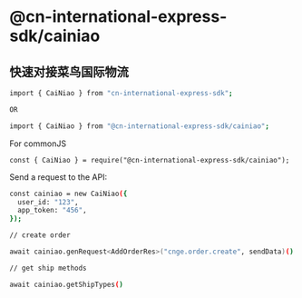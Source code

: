 # @cn-international-express-sdk/cainiao

## 快速对接菜鸟国际物流

```bash
import { CaiNiao } from "cn-international-express-sdk";

OR

import { CaiNiao } from "@cn-international-express-sdk/cainiao";

```

For commonJS

```
const { CaiNiao } = require("@cn-international-express-sdk/cainiao");
```

Send a request to the API:

```bash
const cainiao = new CaiNiao({
  user_id: "123",
  app_token: "456",
});

// create order

await cainiao.genRequest<AddOrderRes>("cnge.order.create", sendData)()

// get ship methods

await cainiao.getShipTypes()

```
